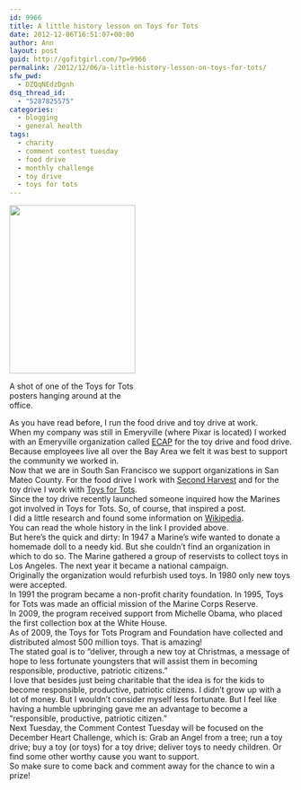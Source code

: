 ```yaml
---
id: 9966
title: A little history lesson on Toys for Tots
date: 2012-12-06T16:51:07+00:00
author: Ann
layout: post
guid: http://gofitgirl.com/?p=9966
permalink: /2012/12/06/a-little-history-lesson-on-toys-for-tots/
sfw_pwd:
  - DZQqNEdzDgnh
dsq_thread_id:
  - "5287825575"
categories:
  - blogging
  - general health
tags:
  - charity
  - comment contest tuesday
  - food drive
  - monthly challenge
  - toy drive
  - toys for tots
---
```

<div id="attachment_9968" style="width: 234px" class="wp-caption alignleft">
  <a href="http://gofitgirl.com/?attachment_id=9968" rel="attachment wp-att-9968"><img class="size-medium wp-image-9968" title="TFT poster" src="http://gofitgirl.com/wp-content/uploads/2012/12/TFT-poster-e1354832479775-224x300.jpg" alt="" width="224" height="300" /></a>
  
  <p class="wp-caption-text">
    A shot of one of the Toys for Tots posters hanging around at the office.
  </p>
</div>

  
As you have read before, I run the food drive and toy drive at work.  
When my company was still in Emeryville (where Pixar is located) I worked with an Emeryville organization called [ECAP](http://www.chamber101.com/2programs_committee/feed_needed/Emeryville8-25.htm) for the toy drive and food drive.  
Because employees live all over the Bay Area we felt it was best to support the community we worked in.  
Now that we are in South San Francisco we support organizations in San Mateo County. For the food drive I work with [Second Harvest](http://www.shfb.org) and for the toy drive I work with [Toys for Tots](http://www.toysfortots.org).  
Since the toy drive recently launched someone inquired how the Marines got involved in Toys for Tots. So, of course, that inspired a post.  
I did a little research and found some information on [Wikipedia](http://en.wikipedia.org/wiki/Toys_for_Tots).  
You can read the whole history in the link I provided above.  
But here&#8217;s the quick and dirty: In 1947 a Marine&#8217;s wife wanted to donate a homemade doll to a needy kid. But she couldn&#8217;t find an organization in which to do so. The Marine gathered a group of reservists to collect toys in Los Angeles. The next year it became a national campaign.  
Originally the organization would refurbish used toys. In 1980 only new toys were accepted.  
In 1991 the program became a non-profit charity foundation. In 1995, Toys for Tots was made an official mission of the Marine Corps Reserve.  
In 2009, the program received support from Michelle Obama, who placed the first collection box at the White House.  
As of 2009, the Toys for Tots Program and Foundation have collected and distributed almost 500 million toys. That is amazing!  
The stated goal is to &#8220;deliver, through a new toy at Christmas, a message of hope to less fortunate youngsters that will assist them in becoming responsible, productive, patriotic citizens.&#8221;  
I love that besides just being charitable that the idea is for the kids to become responsible, productive, patriotic citizens. I didn&#8217;t grow up with a lot of money. But I wouldn&#8217;t consider myself less fortunate. But I feel like having a humble upbringing gave me an advantage to become a &#8220;responsible, productive, patriotic citizen.&#8221;  
Next Tuesday, the Comment Contest Tuesday will be focused on the December Heart Challenge, which is: Grab an Angel from a tree; run a toy drive; buy a toy (or toys) for a toy drive; deliver toys to needy children. Or find some other worthy cause you want to support.  
So make sure to come back and comment away for the chance to win a prize!